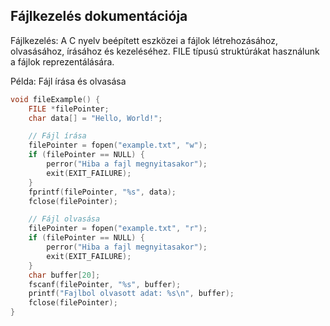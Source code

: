 ## Fájlkezelés dokumentációja

Fájlkezelés: A C nyelv beépített eszközei a fájlok létrehozásához, olvasásához, írásához és kezeléséhez.
FILE típusú struktúrákat használunk a fájlok reprezentálására.

Példa: Fájl írása és olvasása
```c
void fileExample() {
    FILE *filePointer;
    char data[] = "Hello, World!";

    // Fájl írása
    filePointer = fopen("example.txt", "w");
    if (filePointer == NULL) {
        perror("Hiba a fajl megnyitasakor");
        exit(EXIT_FAILURE);
    }
    fprintf(filePointer, "%s", data);
    fclose(filePointer);

    // Fájl olvasása
    filePointer = fopen("example.txt", "r");
    if (filePointer == NULL) {
        perror("Hiba a fajl megnyitasakor");
        exit(EXIT_FAILURE);
    }
    char buffer[20];
    fscanf(filePointer, "%s", buffer);
    printf("Fajlbol olvasott adat: %s\n", buffer);
    fclose(filePointer);
}
```

